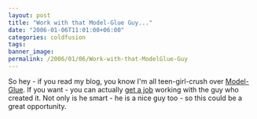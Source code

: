 ```yaml
---
layout: post
title: "Work with that Model-Glue Guy..."
date: "2006-01-06T11:01:00+06:00"
categories: coldfusion 
tags: 
banner_image: 
permalink: /2006/01/06/Work-with-that-ModelGlue-Guy
---
```


So hey - if you read my blog, you know I'm all teen-girl-crush over <a href="http://www.model-glue.com">Model-Glue</a>. If you want - you can actually <a href="http://clearsoftware.net/index.cfm?mode=entry&entry=A04826B0-E081-2BAC-695DDA41C15CE831">get a job</a> working with the guy who created it. Not only is he smart - he is a nice guy too - so this could be a great opportunity.